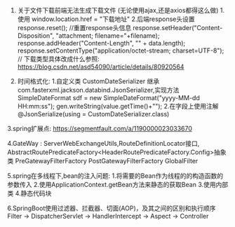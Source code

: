 1. 关于文件下载前端无法生成下载文件  (无论使用ajax,还是axios都得这么做)
    1.使用 window.location.href = "下载地址"
    2.后端response头设置
            response.reset(); //重置response头信息
            response.setHeader("Content-Disposition", "attachment; filename="+filename);
            response.addHeader("Content-Length", "" + data.length);
            response.setContentType("application/octet-stream; charset=UTF-8");
            // 下载类型具体改成什么参照: https://blog.csdn.net/asd54090/article/details/80920564

2. 时间格式化:
    1.自定义类 CustomDateSerializer 继承com.fasterxml.jackson.databind.JsonSerializer,实现方法
            SimpleDateFormat sdf = new SimpleDateFormat("yyyy-MM-dd HH:mm:ss");
            gen.writeString(value.getTime()+"");
    2.在字段上使用注解@JsonSerialize(using = CustomDateSerializer.class)

3.spring扩展点: https://segmentfault.com/a/1190000023033670

4.GateWay : ServerWebExchangeUtils,RouteDefinitionLocator接口,
            AbstractRoutePredicateFactory<HeaderRoutePredicateFactory.Config>抽象类
            PreGatewayFilterFactory
            PostGatewayFilterFactory
            GlobalFilter

5.spring在多线程下,bean的注入问题:
    1.将需要的Bean作为线程的的构造函数的参数传入
    2.使用ApplicationContext.getBean方法来静态的获取Bean
    3.使用内部类
    4.静态代码块

6.SpringBoot使用过滤器、拦截器、切面(AOP)，及其之间的区别和执行顺序
    Filter -> DispatcherServlet -> HandlerIntercept -> Aspect -> Controller  























